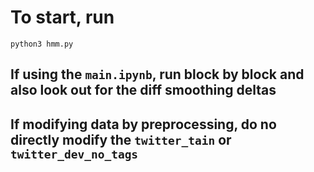 # To start, run

```
python3 hmm.py
```

## If using the `main.ipynb`, run block by block and also look out for the diff smoothing deltas

## If modifying data by preprocessing, do no directly modify the `twitter_tain` or `twitter_dev_no_tags`
